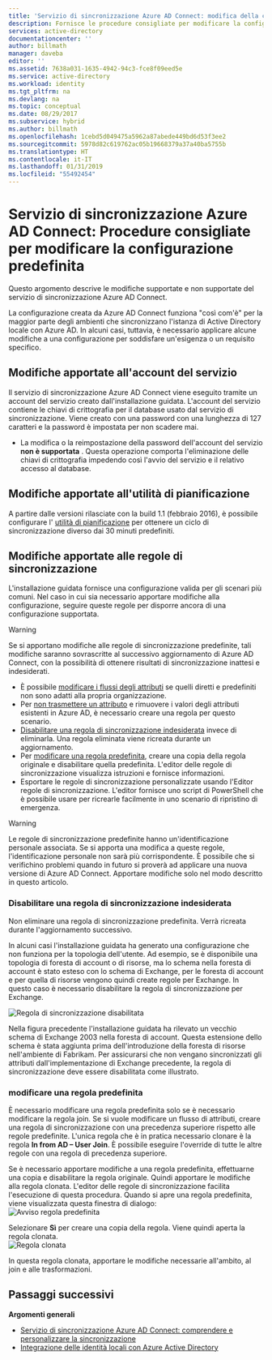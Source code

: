```yaml
---
title: 'Servizio di sincronizzazione Azure AD Connect: modifica della configurazione predefinita | Microsoft Docs'
description: Fornisce le procedure consigliate per modificare la configurazione predefinita del servizio di sincronizzazione Azure AD Connect.
services: active-directory
documentationcenter: ''
author: billmath
manager: daveba
editor: ''
ms.assetid: 7638a031-1635-4942-94c3-fce8f09eed5e
ms.service: active-directory
ms.workload: identity
ms.tgt_pltfrm: na
ms.devlang: na
ms.topic: conceptual
ms.date: 08/29/2017
ms.subservice: hybrid
ms.author: billmath
ms.openlocfilehash: 1cebd5d049475a5962a87abede449bd6d53f3ee2
ms.sourcegitcommit: 5978d82c619762ac05b19668379a37a40ba5755b
ms.translationtype: HT
ms.contentlocale: it-IT
ms.lasthandoff: 01/31/2019
ms.locfileid: "55492454"
---
```

# <a name="azure-ad-connect-sync-best-practices-for-changing-the-default-configuration"></a>Servizio di sincronizzazione Azure AD Connect: Procedure consigliate per modificare la configurazione predefinita
Questo argomento descrive le modifiche supportate e non supportate del servizio di sincronizzazione Azure AD Connect.

La configurazione creata da Azure AD Connect funziona "così com'è" per la maggior parte degli ambienti che sincronizzano l'istanza di Active Directory locale con Azure AD. In alcuni casi, tuttavia, è necessario applicare alcune modifiche a una configurazione per soddisfare un'esigenza o un requisito specifico.

## <a name="changes-to-the-service-account"></a>Modifiche apportate all'account del servizio
Il servizio di sincronizzazione Azure AD Connect viene eseguito tramite un account del servizio creato dall'installazione guidata. L'account del servizio contiene le chiavi di crittografia per il database usato dal servizio di sincronizzazione. Viene creato con una password con una lunghezza di 127 caratteri e la password è impostata per non scadere mai.

* La modifica o la reimpostazione della password dell'account del servizio **non è supportata** . Questa operazione comporta l'eliminazione delle chiavi di crittografia impedendo così l'avvio del servizio e il relativo accesso al database.

## <a name="changes-to-the-scheduler"></a>Modifiche apportate all'utilità di pianificazione
A partire dalle versioni rilasciate con la build 1.1 (febbraio 2016), è possibile configurare l' [utilità di pianificazione](how-to-connect-sync-feature-scheduler.md) per ottenere un ciclo di sincronizzazione diverso dai 30 minuti predefiniti.

## <a name="changes-to-synchronization-rules"></a>Modifiche apportate alle regole di sincronizzazione
L'installazione guidata fornisce una configurazione valida per gli scenari più comuni. Nel caso in cui sia necessario apportare modifiche alla configurazione, seguire queste regole per disporre ancora di una configurazione supportata.

> [!WARNING]
> Se si apportano modifiche alle regole di sincronizzazione predefinite, tali modifiche saranno sovrascritte al successivo aggiornamento di Azure AD Connect, con la possibilità di ottenere risultati di sincronizzazione inattesi e indesiderati.

* È possibile [modificare i flussi degli attributi](how-to-connect-sync-change-the-configuration.md#other-common-attribute-flow-changes) se quelli diretti e predefiniti non sono adatti alla propria organizzazione.
* Per [non trasmettere un attributo](how-to-connect-sync-change-the-configuration.md#do-not-flow-an-attribute) e rimuovere i valori degli attributi esistenti in Azure AD, è necessario creare una regola per questo scenario.
* [Disabilitare una regola di sincronizzazione indesiderata](#disable-an-unwanted-sync-rule) invece di eliminarla. Una regola eliminata viene ricreata durante un aggiornamento.
* Per [modificare una regola predefinita](#change-an-out-of-box-rule), creare una copia della regola originale e disabilitare quella predefinita. L'editor delle regole di sincronizzazione visualizza istruzioni e fornisce informazioni.
* Esportare le regole di sincronizzazione personalizzate usando l'Editor regole di sincronizzazione. L'editor fornisce uno script di PowerShell che è possibile usare per ricrearle facilmente in uno scenario di ripristino di emergenza.

> [!WARNING]
> Le regole di sincronizzazione predefinite hanno un'identificazione personale associata. Se si apporta una modifica a queste regole, l'identificazione personale non sarà più corrispondente. È possibile che si verifichino problemi quando in futuro si proverà ad applicare una nuova versione di Azure AD Connect. Apportare modifiche solo nel modo descritto in questo articolo.

### <a name="disable-an-unwanted-sync-rule"></a>Disabilitare una regola di sincronizzazione indesiderata
Non eliminare una regola di sincronizzazione predefinita. Verrà ricreata durante l'aggiornamento successivo.

In alcuni casi l'installazione guidata ha generato una configurazione che non funziona per la topologia dell'utente. Ad esempio, se è disponibile una topologia di foresta di account o di risorse, ma lo schema nella foresta di account è stato esteso con lo schema di Exchange, per le foresta di account e per quella di risorse vengono quindi create regole per Exchange. In questo caso è necessario disabilitare la regola di sincronizzazione per Exchange.

![Regola di sincronizzazione disabilitata](./media/how-to-connect-sync-best-practices-changing-default-configuration/exchangedisabledrule.png)

Nella figura precedente l'installazione guidata ha rilevato un vecchio schema di Exchange 2003 nella foresta di account. Questa estensione dello schema è stata aggiunta prima dell'introduzione della foresta di risorse nell'ambiente di Fabrikam. Per assicurarsi che non vengano sincronizzati gli attributi dall'implementazione di Exchange precedente, la regola di sincronizzazione deve essere disabilitata come illustrato.

### <a name="change-an-out-of-box-rule"></a>modificare una regola predefinita
È necessario modificare una regola predefinita solo se è necessario modificare la regola join. Se si vuole modificare un flusso di attributi, creare una regola di sincronizzazione con una precedenza superiore rispetto alle regole predefinite. L'unica regola che è in pratica necessario clonare è la regola **In from AD – User Join**. È possibile eseguire l'override di tutte le altre regole con una regola di precedenza superiore.

Se è necessario apportare modifiche a una regola predefinita, effettuarne una copia e disabilitare la regola originale. Quindi apportare le modifiche alla regola clonata. L'editor delle regole di sincronizzazione facilita l'esecuzione di questa procedura. Quando si apre una regola predefinita, viene visualizzata questa finestra di dialogo:   
![Avviso regola predefinita](./media/how-to-connect-sync-best-practices-changing-default-configuration/warningoutofboxrule.png)

Selezionare **Sì** per creare una copia della regola. Viene quindi aperta la regola clonata.  
![Regola clonata](./media/how-to-connect-sync-best-practices-changing-default-configuration/clonedrule.png)

In questa regola clonata, apportare le modifiche necessarie all'ambito, al join e alle trasformazioni.

## <a name="next-steps"></a>Passaggi successivi
**Argomenti generali**

* [Servizio di sincronizzazione Azure AD Connect: comprendere e personalizzare la sincronizzazione](how-to-connect-sync-whatis.md)
* [Integrazione delle identità locali con Azure Active Directory](whatis-hybrid-identity.md)

